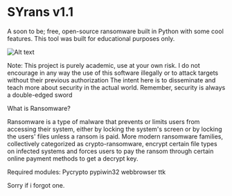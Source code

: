# SYrans v1.1
A soon to be; free, open-source ransomware built in Python with some cool features. This tool was built for educational purposes only.

  ![Alt text](https://i.gyazo.com/6fdcccea84100b155896c08ad8b5c85b.png "GUI")

Note: This project is purely academic, use at your own risk. I do not encourage in any way the use of this software illegally or to attack targets without their previous authorization
The intent here is to disseminate and teach more about security in the actual world. Remember, security is always a double-edged sword

What is Ransomware?

Ransomware is a type of malware that prevents or limits users from accessing their system, either by locking the system's screen or by locking the users' files unless a ransom is paid. More modern ransomware families, collectively categorized as crypto-ransomware, encrypt certain file types on infected systems and forces users to pay the ransom through certain online payment methods to get a decrypt key.

Required modules: 
Pycrypto 
pypiwin32
webbrowser
ttk

Sorry if i forgot one. 
